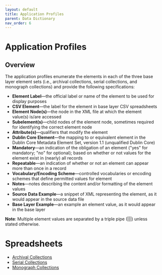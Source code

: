 ```yaml
---
layout: default
title: Application Profiles
parent: Data Dictionary
nav_order: 6
---
```


# Application Profiles

## Overview
The application profiles enumerate the elements in each of the three base layer element sets (i.e., archival collections, serial collections, and monograph collections) and provide the following specifications:

* **Element Label**—the official label or name of the element to be used for display purposes
* **CSV Element**—the label for the element in base layer CSV spreadsheets
* **Element Node(s)**—the node in the XML file at which the element value(s) is/are accessed
* **Subelement(s)**—child nodes of the element node, sometimes required for identifying the correct element node
* **Attribute(s)**—qualifiers that modify the element
* **Dublin Core Element**—the mapping to or equivalent element in the Dublin Core Metadata Element Set, version 1.1 (unqualified Dublin Core)
* **Mandatory**—an indication of the obligation of an element ("yes" for mandatory; "no" for optional); based on whether or not values for the element exist in (nearly) all records
* **Repeatable**—an indication of whether or not an element can appear more than once in a record
* **Vocabulary/Encoding Scheme**—controlled vocabularies or encoding schemes that define permitted values for element
* **Notes**—notes describing the content and/or formatting of the element values
* **Source Data Example**—a snippet of XML representing the element, as it would appear in the source data file
* **Base Layer Example**—an example an element value, as it would appear in the base layer

**Note**: Multiple element values are separated by a triple pipe (|||) unless stated otherwise.

# Spreadsheets
* [Archival Collections](https://docs.google.com/spreadsheets/d/16ZWEPWQ78m4QxcwMkg_6XuNT-AiJJ-ww42nc0pzxZrM/edit?pli=1#gid=0)
* [Serial Collections](https://docs.google.com/spreadsheets/d/16ZWEPWQ78m4QxcwMkg_6XuNT-AiJJ-ww42nc0pzxZrM/edit?pli=1#gid=1388931419)
* [Monograph Collections](https://docs.google.com/spreadsheets/d/16ZWEPWQ78m4QxcwMkg_6XuNT-AiJJ-ww42nc0pzxZrM/edit?pli=1#gid=273764880)
